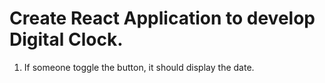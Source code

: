 # Create React Application to develop Digital Clock.

1. If someone toggle the button, it should display the date.
